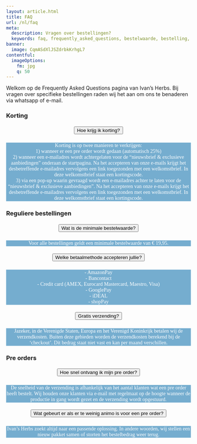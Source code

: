 ```yaml
---
layout: article.html
title: FAQ
url: /nl/faq
meta:
  description: Vragen over bestellingen?
  keywords: faq, frequently_asked_questions, bestelwaarde, bestelling, korting, pre_order, betaalmethode
banner:
  image: CqmASdXlJSZdrbkKrhgL7
contentful:
  imageOptions:
    fm: jpg
    q: 50
---
```

Welkom op de Frequently Asked Questions pagina van Ivan’s Herbs. Bij vragen over specifieke bestellingen raden wij het aan om ons te benaderen via whatsapp of e-mail.

### Korting
<div data-aos="fade-right" class="col-md-12 aos-init aos-animate">
                    <div class="accordion" id="faqAccordion">
                        <div class="card shadow">
                            <div class="card-header" id="heading_1">
                                <h5 style="font-family:papyrus; text-align:center" class="mb-0">
                                    <button class="btn btn-link collapsed" type="button" data-toggle="collapse" data-target="#collapse_1" aria-expanded="false" aria-controls="collapse_1">Hoe krijg ik korting?</button>
                                </h5>
                            </div>
                            <div id="collapse_1" class="collapse" aria-labelledby="heading_1" data-parent="#faqAccordion" style="">
                                <div class="card-body" style="background-color: #75adcf; color: white">
                                    <p style="font-family:candara; text-align:center">Korting is op twee manieren te verkrijgen:<br>1) wanneer er een pre order wordt gedaan (automatisch 25%)<br>2) wanneer een e-mailadres wordt achtergelaten voor de “nieuwsbrief & exclusieve aanbiedingen” onderaan de startpagina. Na het accepteren van onze e-mails krijgt het desbetreffende e-mailadres vervolgens een link toegezonden met een welkomstbrief. In deze welkomstbrief staat een kortingscode.<br>3) via een pop-up waarin gevraagd wordt een e-mailadres achter te laten voor de “nieuwsbrief & exclusieve aanbiedingen”. Na het accepteren van onze e-mails krijgt het desbetreffende e-mailadres vervolgens een link toegezonden met een welkomstbrief. In deze welkomstbrief staat een kortingscode.
                                </div>
                            </div>
                        </div>

### Reguliere bestellingen
<div data-aos="fade-right" class="col-md-12 aos-init aos-animate">
                    <div class="accordion" id="faqAccordion">
                        <div class="card shadow">
                            <div class="card-header" id="heading_5">
                                <h5 style="font-family:papyrus; text-align:center" class="mb-0">
                                    <button class="btn btn-link collapsed" type="button" data-toggle="collapse" data-target="#collapse_5" aria-expanded="false" aria-controls="collapse_5">Wat is de minimale bestelwaarde?</button>
                                </h5>
                            </div>
                            <div id="collapse_5" class="collapse" aria-labelledby="heading_5" data-parent="#faqAccordion" style="">
                                <div class="card-body" style="background-color: #75adcf; color: white">
                                    <p style="font-family:candara; text-align:center">Voor alle bestellingen geldt een minimale bestelwaarde van € 19,95.</p>
                                </div>
                            </div>
                        </div>
                        <div class="card shadow">
                            <div class="card-header" id="heading_2">
                                <h5 style="font-family:papyrus; text-align:center" class="mb-0">
                                    <button class="btn btn-link collapsed" type="button" data-toggle="collapse" data-target="#collapse_2" aria-expanded="false" aria-controls="collapse_2">Welke betaalmethode accepteren jullie?</button></h5>
                            </div>
                            <div id="collapse_2" class="collapse" aria-labelledby="heading_2" data-parent="#faqAccordion" style="">
                                <div class="card-body" style="background-color: #75adcf; color: white">
                                    <p style="font-family:candara; text-align:center">- AmazonPay<br>- Bancontact<br>- Credit card (AMEX, Eurocard Mastercard, Maestro, Visa)<br>- GooglePay<br>- iDEAL<br>- shopPay<br>
                                    </p>
                                </div>
                            </div>
                        </div>
                        <div class="card shadow">
                            <div class="card-header" id="heading_3">
                                <h5 style="font-family:papyrus; text-align:center" class="mb-0">
                                    <button class="btn btn-link collapsed" type="button" data-toggle="collapse" data-target="#collapse_3" aria-expanded="false" aria-controls="collapse_3">Gratis verzending?
                                    </button></h5>
                            </div>
                            <div id="collapse_3" class="collapse" aria-labelledby="heading_3" data-parent="#faqAccordion" style="">
                                <div class="card-body" style="background-color: #75adcf; color: white">
                                    <p style="font-family:candara; text-align:center">Jazeker, in de Verenigde Staten, Europa en het Verenigd Koninkrijk betalen wij de verzendkosten. Buiten deze gebieden worden de verzendkosten berekend bij de ‘checkout’. Dit bedrag staat niet vast en kan per maand verschillen.</p>
                                </div>
                            </div>
                        </div>

### Pre orders

<div data-aos="fade-right" class="col-md-12 aos-init aos-animate">
                    <div class="accordion" id="faqAccordion">
                        <div class="card shadow">
                            <div class="card-header" id="heading_6">
                                <h5 style="font-family:papyrus; text-align:center" class="mb-0">
                                    <button class="btn btn-link collapsed" type="button" data-toggle="collapse" data-target="#collapse_6" aria-expanded="false" aria-controls="collapse_6">Hoe snel ontvang ik mijn pre order?</button>
                                </h5>
                            </div>
                            <div id="collapse_6" class="collapse" aria-labelledby="heading_6" data-parent="#faqAccordion" style="">
                                <div class="card-body" style="background-color: #75adcf; color: white">
                                    <p style="font-family:candara; text-align:center">De snelheid van de verzending is afhankelijk van het aantal klanten wat een pre order heeft bestelt. Wij houden onze klanten via e-mail met regelmaat op de hoogte wanneer de productie in gang wordt gezet en de verzending wordt opgestuurd.</p>
                                </div>
                            </div>
                        </div>
                        <div class="card shadow">
                            <div class="card-header" id="heading_7">
                                <h5 style="font-family:papyrus; text-align:center" class="mb-0">
                                    <button class="btn btn-link collapsed" type="button" data-toggle="collapse" data-target="#collapse_7" aria-expanded="false" aria-controls="collapse_7">Wat gebeurt er als er te weinig animo is voor een pre order?</button></h5>
                            </div>
                            <div id="collapse_7" class="collapse" aria-labelledby="heading_7" data-parent="#faqAccordion" style="">
                                <div class="card-body" style="background-color: #75adcf; color: white">
                                    <p style="font-family:candara; text-align:center">Ivan’s Herbs zoekt altijd naar een passende oplossing. In andere woorden, wij stellen een nieuw pakket samen of storten het bestelbedrag weer terug.
                                    </p>
                                </div>
                            </div>
                        </div>
